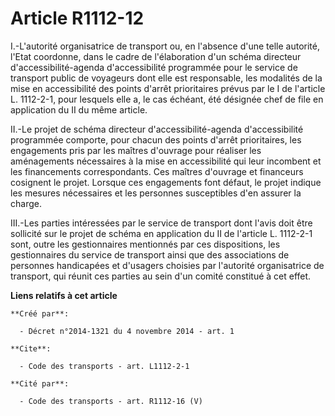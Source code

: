# Article R1112-12

I.-L'autorité organisatrice de transport ou, en l'absence d'une telle autorité, l'Etat coordonne, dans le cadre de
l'élaboration d'un schéma directeur d'accessibilité-agenda d'accessibilité programmée pour le service de transport public de
voyageurs dont elle est responsable, les modalités de la mise en accessibilité des points d'arrêt prioritaires prévus par le
I de l'article L. 1112-2-1, pour lesquels elle a, le cas échéant, été désignée chef de file en application du II du même
article. 

II.-Le projet de schéma directeur d'accessibilité-agenda d'accessibilité programmée comporte, pour chacun des points d'arrêt
prioritaires, les engagements pris par les maîtres d'ouvrage pour réaliser les aménagements nécessaires à la mise en
accessibilité qui leur incombent et les financements correspondants. Ces maîtres d'ouvrage et financeurs cosignent le projet.
Lorsque ces engagements font défaut, le projet indique les mesures nécessaires et les personnes susceptibles d'en assurer la
charge. 

III.-Les parties intéressées par le service de transport dont l'avis doit être sollicité sur le projet de schéma en
application du II de l'article L. 1112-2-1 sont, outre les gestionnaires mentionnés par ces dispositions, les gestionnaires
du service de transport ainsi que des associations de personnes handicapées et d'usagers choisies par l'autorité
organisatrice de transport, qui réunit ces parties au sein d'un comité constitué à cet effet.

**Liens relatifs à cet article**

	**Créé par**:

	  - Décret n°2014-1321 du 4 novembre 2014 - art. 1

	**Cite**:

	  - Code des transports - art. L1112-2-1

	**Cité par**:

	  - Code des transports - art. R1112-16 (V)
